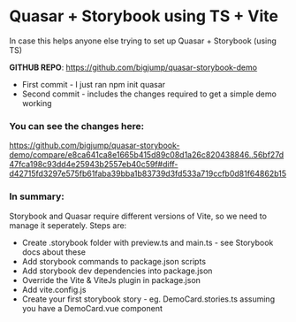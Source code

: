 # Quasar + Storybook using TS + Vite

In case this helps anyone else trying to set up Quasar + Storybook (using TS)

**GITHUB REPO**: https://github.com/bigjump/quasar-storybook-demo

- First commit - I just ran npm init quasar
- Second commit - includes the changes required to get a simple demo working
  
### You can see the changes here:

https://github.com/bigjump/quasar-storybook-demo/compare/e8ca641ca8e1665b415d89c08d1a26c820438846..56bf27d47fca198c93dd4e25943b2557eb40c59f#diff-d42715fd3297e575fb61faba39bba1b83739d3fd533a719ccfb0d81f64862b15

### In summary:

Storybook and Quasar require different versions of Vite, so we need to manage it seperately. Steps are:

- Create .storybook folder with preview.ts and main.ts - see Storybook docs about these
- Add storybook commands to package.json scripts
- Add storybook dev dependencies into package.json
- Override the Vite & ViteJs plugin in package.json
- Add vite.config.js
- Create your first storybook story - eg. DemoCard.stories.ts assuming you have a DemoCard.vue component
